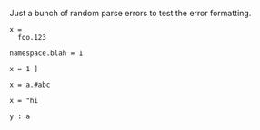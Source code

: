 Just a bunch of random parse errors to test the error formatting.

``` unison :error
x =
  foo.123
```

``` unison :error
namespace.blah = 1
```

``` unison :error
x = 1 ]
```

``` unison :error
x = a.#abc
```

``` unison :error
x = "hi
```

``` unison :error
y : a
```
